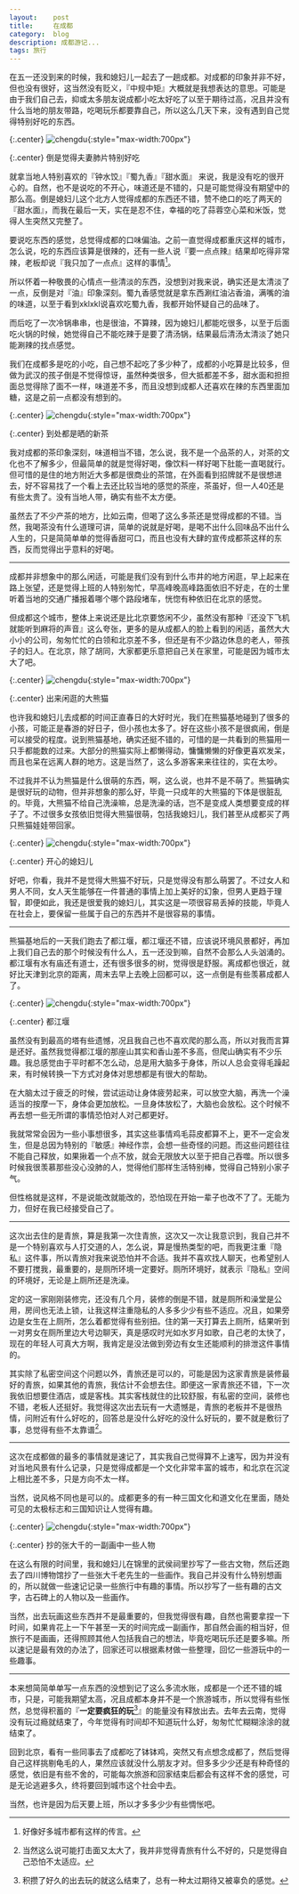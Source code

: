 ```yaml
---
layout:    post
title:     在成都
category:  blog
description: 成都游记...
tags: 旅行
---
```

在五一还没到来的时候，我和媳妇儿一起去了一趟成都。对成都的印象并非不好，但也没有很好，这当然没有贬义，『中规中矩』大概就是我想表达的意思。可能是由于我们自己去，抑或太多朋友说成都小吃太好吃了以至于期待过高，况且并没有什么当地的朋友带路，吃喝玩乐都要靠自己，所以这么几天下来，没有遇到自己觉得特别好吃的东西。

{:.center}
![chengdu](/images/2014/chengdu_1.jpg){:style="max-width:700px"}

{:.center}
倒是觉得夫妻肺片特别好吃

就拿当地人特别喜欢的『钟水饺』『蜀九香』『甜水面』   来说，我是没有吃的很开心的。自然，也不是说吃的不开心，味道还是不错的，只是可能觉得没有期望中的那么高。倒是媳妇儿这个北方人觉得成都的东西还不错，赞不绝口的吃了两天的『甜水面』，而我在最后一天，实在是忍不住，幸福的吃了蒜蓉空心菜和米饭，觉得人生突然又完整了。

要说吃东西的感觉，总觉得成都的口味偏油。之前一直觉得成都重庆这样的城市，怎么说，吃的东西应该算是很辣的，还有一些人说『要一点点辣』结果却吃得非常辣，老板却说『我只加了一点点』这样的事情[^1]。

所以怀着一种敬畏的心情点一些清淡的东西，没想到对我来说，确实还是太清淡了一点，反倒是对『油』印象深刻。蜀九香感觉就是拿东西涮红油沾香油，满嘴的油的味道，以至于看到xklxkl说喜欢吃蜀九香，我都开始怀疑自己的品味了。

[^1]: 好像好多城市都有这样的传言。

而后吃了一次冷锅串串，也是很油，不算辣，因为媳妇儿都能吃很多，以至于后面吃火锅的时候，她觉得自己不能吃辣于是要了清汤锅，结果最后清汤太清淡了她只能涮辣的找点感觉。

我们在成都多是吃的小吃，自己想不起吃了多少种了，成都的小吃算是比较多，但做为武汉的孩子倒是不觉得惊讶，虽然种类很多，但大抵都差不多，甜水面和担担面总觉得除了面不一样，味道差不多，而且没想到成都人还喜欢在辣的东西里面加糖，这是之前一点都没有想到的。

{:.center}
![chengdu](/images/2014/chengdu_2.jpg){:style="max-width:700px"}

{:.center}
到处都是晒的新茶

我对成都的茶印象深刻，味道相当不错，怎么说，我不是一个品茶的人，对茶的文化也不了解多少，但最简单的就是觉得好喝，像饮料一样好喝下肚能一直喝就行。但可惜的是住的地方附近大多都是很商业的茶馆，在外面看到招牌就不是很想进去，好不容易找了一个看上去还比较当地的感觉的茶座，茶虽好，但一人40还是有些太贵了。没有当地人带，确实有些不太方便。

虽然去了不少产茶的地方，比如云南，但喝了这么多茶还是觉得成都的不错。当然，我喝茶没有什么道理可讲，简单的说就是好喝，是喝不出什么回味品不出什么人生的，只是简简单单的觉得香甜可口，而且也没有大肆的宣传成都茶这样的东西，反而觉得出乎意料的好喝。

----

成都并非想象中的那么闲适，可能是我们没有到什么市井的地方闲逛，早上起来在路上张望，还是觉得上班的人特别匆忙，早高峰晚高峰路面依旧不好走，在的士里听着当地的交通广播报着哪个哪个路段堵车，恍惚有种依旧在北京的感觉。

但成都这个城市，整体上来说还是比北京要悠闲不少，虽然没有那种『还没下飞机就能听到麻将的声音』这么夸张，更多的是从成都人的脸上看到的闲适，虽然大大小小的公司，匆匆忙忙的白领和北京差不多，但还是有不少路边休息的老人，带孩子的妇人。在北京，除了胡同，大家都更乐意把自己关在家里，可能是因为城市太大了吧。

{:.center}
![chengdu](/images/2014/chengdu_3.jpg){:style="max-width:700px"}

{:.center}
出来闲逛的大熊猫

也许我和媳妇儿去成都的时间正直春日的大好时光，我们在熊猫基地碰到了很多的小孩，可能正是春游的好日子，但小孩也太多了。好在这些小孩不是很疯闹，倒是可以接受的程度。说到熊猫基地，确实还挺不错的，可惜的是一共看到的熊猫用一只手都能数的过来。大部分的熊猫实际上都懒得动，慵慵懒懒的好像更喜欢发呆，而且也呆在远离人群的地方。这是当然了，这么多游客来来往往的，实在太吵。

不过我并不认为熊猫是什么很萌的东西，啊，这么说，也并不是不萌了。熊猫确实是很好玩的动物，但并非想象的那么好，毕竟一只成年的大熊猫的下体是很脏乱的。毕竟，大熊猫不给自己洗澡嘛，总是洗澡的话，岂不是变成人类想要变成的样子了。不过很多女孩依旧觉得大熊猫很萌，包括我媳妇儿，我们甚至从成都买了两只熊猫娃娃带回家。

{:.center}
![chengdu](/images/2014/chengdu_4.jpg){:style="max-width:700px"}

{:.center}
开心的媳妇儿

好吧，你看，我并不是觉得大熊猫不好玩，只是觉得没有那么萌罢了。不过女人和男人不同，女人天生能够在一件普通的事情上加上美好的幻象，但男人更趋于理智，即便如此，我还是很爱我的媳妇儿，其实这是一项很容易丢掉的技能，毕竟人在社会上，要保留一些属于自己的东西并不是很容易的事情。

----

熊猫基地后的一天我们跑去了都江堰，都江堰还不错，应该说环境风景都好，再加上我们自己去的那个时候没有什么人，五一还没到嘛，自然不会那么人头汹涌的。都江堰有水有庙还有道士，还有很多很多的树，觉得很是舒服。离成都也很近，就好比天津到北京的距离，周末去早上去晚上回都可以，这一点倒是有些羡慕成都人了。 

{:.center}
![chengdu](/images/2014/chengdu_6.jpg){:style="max-width:700px"}

{:.center}
都江堰

虽然没有到最高的塔有些遗憾，况且我自己也不喜欢爬的那么高，所以对我而言算是还好。虽然我觉得都江堰的那座山其实和香山差不多高，但爬山确实有不少乐趣。我总感觉由于平时都不怎么动，总是用大脑多于身体，所以人总会变得毛躁起来，有时候转换一下方式对身体对思想都是有很大的帮助。

在大脑太过于疲乏的时候，尝试运动让身体疲劳起来，可以放空大脑，再洗一个澡适当的按摩一下，身体会更加放松。一旦身体放松了，大脑也会放松。这个时候不再去想一些无所谓的事情恐怕对人对己都更好。

我就常常会因为一些小事想很多，其实这些事情鸡毛蒜皮都算不上，更不一定会发生，但是总因为特别的『敏感』神经作祟，会想一些奇怪的问题。而这些问题往往不能自己释放，如果揪着一个点不放，就会无限放大以至于把自己吞噬。所以很多时候我很羡慕那些没心没肺的人，觉得他们那样生活特别棒，觉得自己特别小家子气。

但性格就是这样，不是说能改就能改的，恐怕现在开始一辈子也改不了了。无能为力，但好在我已经接受自己了。

----

这次出去住的是青旅，算是我第一次住青旅，这次又一次让我意识到，我自己并不是一个特别喜欢与人打交道的人，怎么说，算是慢热类型的吧，而我更注重『隐私』这件事，所以青旅对我来说恐怕并不合适。我并不喜欢找人聊天，也希望别人不要打搅我，最重要的，是厕所环境一定要好。厕所环境好，就表示『隐私』空间的环境好，无论是上厕所还是洗澡。

定的这一家刚刚装修完，还没有几个月，装修的倒是不错，就是厕所和澡堂是公用，房间也无法上锁，让我这样注重隐私的人多多少少有些不适应。况且，如果旁边是女生在上厕所，怎么着都觉得有些别扭。住的第一天打算去上厕所，结果听到一对男女在厕所里边大号边聊天，真是感叹时光如水岁月如歌，自己老的太快了，现在的年轻人可真大方啊，我肯定是没法做到旁边有女生还能顺利的排泄这件事情的。

其实除了私密空间这个问题以外，青旅还是可以的，可能是因为这家青旅是装修最好的青旅，如果其他的青旅，我估计不会想去住。即便这一家青旅还不错，下一次我依旧想要住酒店，或是客栈。其实客栈就住的比较舒服，有私密的空间，装修也不错，老板人还挺好。我觉得这次出去玩有一大遗憾是，青旅的老板并不是很热情，问附近有什么好吃的，回答总是没什么好吃的没什么好玩的，要不就是敷衍了事，总觉得有些不太靠谱[^2]。

[^2]: 当然这么说可能打击面又太大了，我并非觉得青旅有什么不好的，只是觉得自己恐怕不太适应。

----

这次在成都做的最多的事情就是速记了，其实我自己觉得算不上速写，因为并没有对当地风景有什么记录，只是觉得成都是一个文化非常丰富的城市，和北京在沉淀上相比差不多，只是方向不太一样。

当然，说风格不同也是可以的。成都更多的有一种三国文化和道文化在里面，随处可见的太极标志和三国知识让人觉得有趣。

{:.center}
![chengdu](/images/2014/chengdu_5.jpg){:style="max-width:700px"}

{:.center}
抄的张大千的一副画中一些人物

在这么有限的时间里，我和媳妇儿在锦里的武侯祠里抄写了一些古文物，然后还跑去了四川博物馆抄了一些张大千老先生的一些画作。我自己并没有什么特别想画的，所以就做一些速记记录一些旅行中有趣的事情。所以抄写了一些有趣的古文字，古石碑上的人物以及一些画作。

当然，出去玩画这些东西并不是最重要的，但我觉得很有趣，自然也需要拿捏一下时间，如果肯花上一下午甚至一天的时间完成一副画作，那自然会画的相当好，但旅行不是画画，还得照顾其他人包括我自己的想法，毕竟吃喝玩乐还是要多嘛。所以速记是最有效的办法了，回家还可以根据素材做一些整理，回忆一些游玩中的一些趣事。

----

本来想简简单单写一点东西的没想到记了这么多流水账，成都是一个还不错的城市，只是，可能我期望太高，况且成都本身并不是一个旅游城市，所以觉得有些怅然，总觉得积蓄的『**一定要疯狂的玩**[^3]』的能量没有释放出去。去年去云南，觉得没有玩过瘾就结束了，今年觉得有时间却不知道玩什么好，匆匆忙忙糊糊涂涂的就结束了。

[^3]: 积攒了好久的出去玩的就这么结束了，总有一种太过期待又被辜负的感觉。

回到北京，看有一些同事去了成都吃了钵钵鸡，突然又有点想念成都了，然后觉得自己这样挑剔龟毛的人，果然应该就没什么朋友才对。但多多少少还是有种奇怪的感觉，依旧是有些不舍的，可能每次旅游和回家结束后都会有这样不舍的感觉，可是无论逃避多久，终将要回到城市这个社会中去。

当然，也许是因为后天要上班，所以才多多少少有些惆怅吧。